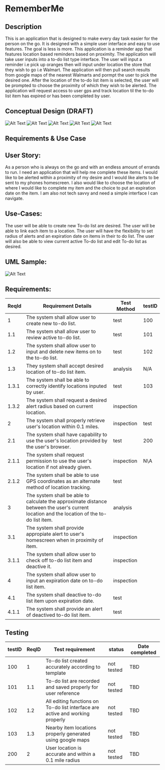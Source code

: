 # RememberMe

## Description
This is an application that is designed to make every day task easier for the person on the go. It is designed with a simple user interface and easy to use features. The goal is less is more. This application is a reminder app that features location based reminders based on proximity. The application will take user inputs into a to-do list type interface. The user will input a reminder i.e pick up oranges then will input under location the store that they wish to go i.e Walmart. The application will then pull search results from google maps of the nearest Walmarts and pormpt the user to pick the desired one. After the location of the to-do list item is selected, the user will be prompted to choose the proximity of which they wish to be alerted. The application will request access to user gps and track location til the to-do list item has expired or has been completed by user.

## Conceptual Design (DRAFT)
![Alt Text](https://github.com/Syndikin/RememberMe/blob/main/WireFrame1.JPG)
![Alt Text](https://github.com/Syndikin/RememberMe/blob/main/WireFrame2.JPG)
![Alt Text](https://github.com/Syndikin/RememberMe/blob/main/WireFrame3.JPG)
![Alt Text](https://github.com/Syndikin/RememberMe/blob/main/WireFrame4.JPG)
![Alt Text](https://github.com/Syndikin/RememberMe/blob/main/WireFrame5.JPG)

## Requirements & Use Case

## User Story:
As a person who is always on the go and with an endless amount of errands to run. 
I need an application that will help me complete these items.  I would like to be alerted within a proximity of my desire and I would like alerts to be sent to my phones homescreen. I also would like to choose the location of  where I would like to complete my item and the choice to put an expiration date on the item.
I am also not tech savvy and need a simple interface I can navigate.

## Use-Cases:
The user will be able to create new To-do list are desired. The user will be able to link each item to a location. 
The user will have the flexibility to set radius of alerts and an expiration date on items in their to do list. 
The user will also be able to view current active To-do list and edit To-do list as desired.

## UML Sample: 
![Alt Text](https://github.com/Syndikin/RememberMe/blob/main/UMLSample.jpg)

## Requirements:
|ReqId| Requirement Details| Test Method| testID|
|---|---|---|---|
|1| The system shall allow user to create new to-do list.|test| 100|
|1.1| The system shall allow user to review active to-do list.|test|101|
|1.2| The system shall allow user to input and delete new items on to the to-do list.|test|102|
|1.3| They system shall accept desired location of to-do list item.| analysis| N/A|
|1.3.1| The system shall be able to correctly identify locations inputed by user.| test |103|
|1.3.2| The system shall request a desired alert radius based on current location.| inspection| |
|2| The system shall properly retrieve user's location within 0.1 miles.| inspection|test |200|
|2.1| The system shall have capability to use the user's location provided by the user's browser.|test|200|
|2.1.1| The system shall request permission to use the user's location if not already given.|inspection|N\A|
|2.1.2| The system shall be able to use GPS coordinates as an alternate method of location tracking.|test | | 
|3| The system shall be able to calculate the approximate distance between the user's current location and the location of the to-do list item.|analysis | |
|3.1| The system shall provide appropiate alert to user's homescreen when in proximity of item.| inspection| |
|3.1.1| The system shall allow user to check off to-do list item and deactive it.|inspection| |
|4| The system shall allow user to input an expiration date on to-do list item.|inspection| |
|4.1| The system shall deactive to-do list item upon expiration date.|test| |
|4.1.1| The system shall provide an alert of deactived to-do list item.|test| |
 
## Testing

|testID|ReqID|Test requirement|status|Date completed|
|---|---|---|---|---|
|100|1|To-do list created accurately according to template|not tested|TBD|
|101|1.1|To-do list are recorded and saved properly for user reference|not tested|TBD |
|102|1.2|All editing functions on To-do list interface are active and working properly|not tested|TBD|
|103|1.3|Nearby item locations properly generated using google maps|not tested|TBD|  
|200|2| User location is accurate and within a 0.1 mile radius |not tested| TBD|

